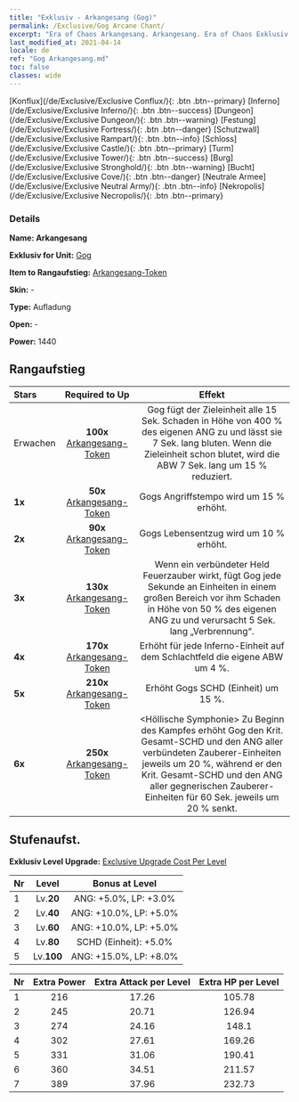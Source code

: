 ```yaml
---
title: "Exklusiv - Arkangesang (Gog)"
permalink: /Exclusive/Gog Arcane Chant/
excerpt: "Era of Chaos Arkangesang. Arkangesang. Era of Chaos Exklusiv Arkangesang. Gog Exklusiv."
last_modified_at: 2021-04-14
locale: de
ref: "Gog Arkangesang.md"
toc: false
classes: wide
---
```

 [Konflux](/de/Exclusive/Exclusive Conflux/){: .btn .btn--primary} [Inferno](/de/Exclusive/Exclusive Inferno/){: .btn .btn--success} [Dungeon](/de/Exclusive/Exclusive Dungeon/){: .btn .btn--warning} [Festung](/de/Exclusive/Exclusive Fortress/){: .btn .btn--danger} [Schutzwall](/de/Exclusive/Exclusive Rampart/){: .btn .btn--info} [Schloss](/de/Exclusive/Exclusive Castle/){: .btn .btn--primary} [Turm](/de/Exclusive/Exclusive Tower/){: .btn .btn--success} [Burg](/de/Exclusive/Exclusive Stronghold/){: .btn .btn--warning} [Bucht](/de/Exclusive/Exclusive Cove/){: .btn .btn--danger} [Neutrale Armee](/de/Exclusive/Exclusive Neutral Army/){: .btn .btn--info} [Nekropolis](/de/Exclusive/Exclusive Necropolis/){: .btn .btn--primary} 

### Details
 **Name: Arkangesang** 

 **Exklusiv for Unit:** [Gog](/de/units/Gog/) 

 **Item to Rangaufstieg:** [Arkangesang-Token](/de/Items/con_915/)

 **Skin:** -

 **Type:** Aufladung

 **Open:** -

 **Power:** 1440

## Rangaufstieg

  |     Stars    |  Required to Up | Effekt |
  |:-------------|:---------------:|:---------------:|
  |  Erwachen  | **100x** [Arkangesang-Token](/de/Items/con_915/) | <Versengender Funke> Gog fügt der Zieleinheit alle 15 Sek. Schaden in Höhe von 400 % des eigenen ANG zu und lässt sie 7 Sek. lang bluten. Wenn die Zieleinheit schon blutet, wird die ABW 7 Sek. lang um 15 % reduziert. |
  | **1x** <i class="fas fa-star"/> | **50x** [Arkangesang-Token](/de/Items/con_915/) | Gogs Angriffstempo wird um 15 % erhöht. |
  | **2x** <i class="fas fa-star"/> | **90x** [Arkangesang-Token](/de/Items/con_915/) | Gogs Lebensentzug wird um 10 % erhöht. |
  | **3x** <i class="fas fa-star"/> | **130x** [Arkangesang-Token](/de/Items/con_915/) | <Hitzewelle> Wenn ein verbündeter Held Feuerzauber wirkt, fügt Gog jede Sekunde an Einheiten in einem großen Bereich vor ihm Schaden in Höhe von 50 % des eigenen ANG zu und verursacht 5 Sek. lang „Verbrennung“. |
  | **4x** <i class="fas fa-star"/> | **170x** [Arkangesang-Token](/de/Items/con_915/) | Erhöht für jede Inferno-Einheit auf dem Schlachtfeld die eigene ABW um 4 %. |
  | **5x** <i class="fas fa-star"/> | **210x** [Arkangesang-Token](/de/Items/con_915/) | Erhöht Gogs SCHD (Einheit) um 15 %. |
  | **6x** <i class="fas fa-star"/> | **250x** [Arkangesang-Token](/de/Items/con_915/) | <Höllische Symphonie> Zu Beginn des Kampfes erhöht Gog den Krit. Gesamt-SCHD und den ANG aller verbündeten Zauberer-Einheiten jeweils um 20 %, während er den Krit. Gesamt-SCHD und den ANG aller gegnerischen Zauberer-Einheiten für 60 Sek. jeweils um 20 % senkt. |


## Stufenaufst.
 **Exklusiv Level Upgrade:** [Exclusive Upgrade Cost Per Level](/Exclusive/ExclusiveUpgradeCostPerLevel/)

  |  Nr  |   Level  | Bonus at Level |
  |:-----|:--------:|:--------------:|
  | 1 | Lv.**20** | ANG: +5.0%, LP: +3.0% |
  | 2 | Lv.**40** | ANG: +10.0%, LP: +5.0% |
  | 3 | Lv.**60** | ANG: +10.0%, LP: +5.0% |
  | 4 | Lv.**80** | SCHD (Einheit): +5.0% |
  | 5 | Lv.**100** | ANG: +15.0%, LP: +8.0% |


  |  Nr  |  Extra Power | Extra Attack per Level | Extra HP per Level |
  |:-----|:--------:|:--------:|:--------:|
  | 1 | 216 | 17.26 | 105.78 |
  | 2 | 245 | 20.71 | 126.94 |
  | 3 | 274 | 24.16 | 148.1 |
  | 4 | 302 | 27.61 | 169.26 |
  | 5 | 331 | 31.06 | 190.41 |
  | 6 | 360 | 34.51 | 211.57 |
  | 7 | 389 | 37.96 | 232.73 |


